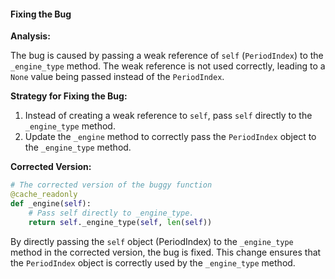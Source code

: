 #### Fixing the Bug

**Analysis:**

The bug is caused by passing a weak reference of `self` (`PeriodIndex`) to the `_engine_type` method. The weak reference is not used correctly, leading to a `None` value being passed instead of the `PeriodIndex`.

**Strategy for Fixing the Bug:**

1. Instead of creating a weak reference to `self`, pass `self` directly to the `_engine_type` method.
2. Update the `_engine` method to correctly pass the `PeriodIndex` object to the `_engine_type` method.

**Corrected Version:**
```python
# The corrected version of the buggy function
@cache_readonly
def _engine(self):
    # Pass self directly to _engine_type.
    return self._engine_type(self, len(self))
``` 

By directly passing the `self` object (PeriodIndex) to the `_engine_type` method in the corrected version, the bug is fixed. This change ensures that the `PeriodIndex` object is correctly used by the `_engine_type` method.